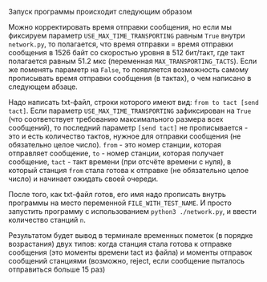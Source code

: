 Запуск программы происходит следующим образом

Можно корректировать время отправки сообщения, но если мы фиксируем параметр `USE_MAX_TIME_TRANSPORTING` равным `True` внутри `network.py`, то полагается, что время отправки = время отправки сообщения в 1526 байт со скоростью уровня в 512 бит/такт, где такт полагается равным 51.2 мкс (переменная `MAX_TRANSPORTING_TACTS`). Если же поменять параметр на `False`, то появляется возможность самому прописывать время отправки сообщения (в тактах), о чем написано в следующем абзаце. 

Надо написать txt-файл, строки которого имеют вид: `from to tact [send tact]`. Если параметр `USE_MAX_TIME_TRANSPORTING` зафиксирован на `True` (что соответствует требованию максимального размера всех сообщений), то последний параметр `[send tact]` не прописывается - это и есть количество тактов, нужное для отправки сообщения (не обязательно целое число). `from` - это номер станции, которая отправляет сообщение, `to` - номер станции, которая получает сообщение, `tact` - такт времени (при отсчёте времени с нуля), в который станция `from` стала готова к отправке (не обязательно целое число) и начинает ожидать своей очереди. 

После того, как txt-файл готов, его имя надо прописать внутрь программы на место переменной `FILE_WITH_TEST_NAME`. И просто запустить программу с использованием `python3 ./network.py`, и ввести количество станций `n`. 

Результатом будет вывод в терминале временных пометок (в порядке возрастания) двух типов: когда станция стала готова к отправке сообщения (это моменты времени tact из файла) и моменты отправок сообщений станциями (возможно, reject, если сообщение пыталось отправиться больше 15 раз)
